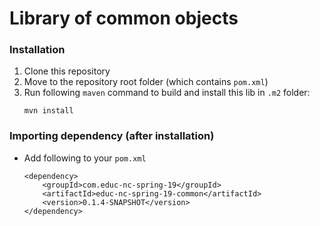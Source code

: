 # Library of common objects

### Installation
1. Clone this repository
2. Move to the repository root folder (which contains `pom.xml`)
3. Run following `maven` command to build and install this lib in `.m2` folder:
   ```
   mvn install
   ```

### Importing dependency (after installation)
- Add following to your `pom.xml`
   ```
   <dependency>
       <groupId>com.educ-nc-spring-19</groupId>
       <artifactId>educ-nc-spring-19-common</artifactId>
       <version>0.1.4-SNAPSHOT</version>
   </dependency>
   ```